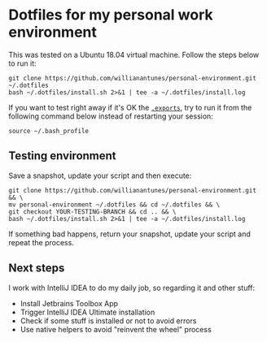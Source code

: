 # Dotfiles for my personal work environment

This was tested on a Ubuntu 18.04 virtual machine. Follow the steps below to run it:

    git clone https://github.com/willianantunes/personal-environment.git ~/.dotfiles
    bash ~/.dotfiles/install.sh 2>&1 | tee -a ~/.dotfiles/install.log

If you want to test right away if it's OK the [`.exports`](system/.exports), try to run it from the following command below instead of restarting your session:

    source ~/.bash_profile
    
## Testing environment

Save a snapshot, update your script and then execute:

    git clone https://github.com/willianantunes/personal-environment.git && \
    mv personal-environment ~/.dotfiles && cd ~/.dotfiles && \
    git checkout YOUR-TESTING-BRANCH && cd .. && \
    bash ~/.dotfiles/install.sh 2>&1 | tee -a ~/.dotfiles/install.log

If something bad happens, return your snapshot, update your script and repeat the process.

## Next steps

I work with IntelliJ IDEA to do my daily job, so regarding it and other stuff:

- Install Jetbrains Toolbox App
- Trigger IntelliJ IDEA Ultimate installation
- Check if some stuff is installed or not to avoid errors
- Use native helpers to avoid "reinvent the wheel" process
